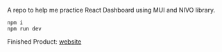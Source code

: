 A repo to help me practice React Dashboard using MUI and NIVO library.  

  
  

```
npm i
npm run dev
```  
  
  
Finished Product: [website](https://thriving-toffee-03f7d9.netlify.app)
